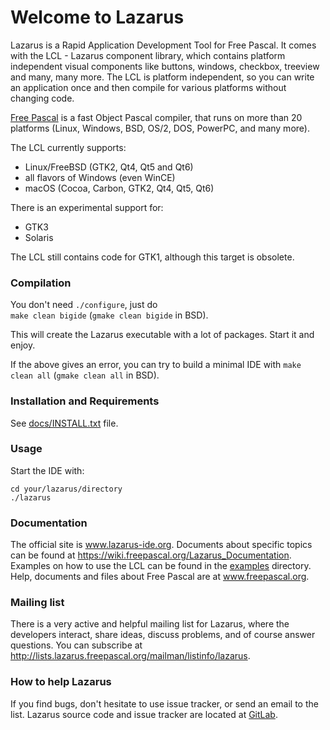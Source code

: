 Welcome to Lazarus
==================

Lazarus is a Rapid Application Development Tool for Free Pascal.
It comes with the LCL - Lazarus component library, which contains platform
independent visual components like buttons, windows, checkbox, treeview and
many, many more. The LCL is platform independent, so you can write an
application once and then compile for various platforms without changing code.

[Free Pascal](https://www.freepascal.org) is a fast Object Pascal compiler,
that runs on more than 20 platforms (Linux, Windows, BSD, OS/2, DOS, PowerPC,
and many more).

The LCL currently supports:
* Linux/FreeBSD (GTK2, Qt4, Qt5 and Qt6)
* all flavors of Windows (even WinCE)
* macOS (Cocoa, Carbon, GTK2, Qt4, Qt5, Qt6)

There is an experimental support for:
* GTK3
* Solaris 

The LCL still contains code for GTK1, although this target is obsolete.

### Compilation

You don't need ```./configure```, just do  
```make clean bigide``` (```gmake clean bigide``` in BSD).

This will create the Lazarus executable with a lot of packages.
Start it and enjoy.

If the above gives an error, you can try to build a minimal IDE with
```make clean all``` (```gmake clean all``` in BSD).

### Installation and Requirements

See [docs/INSTALL.txt](docs/INSTALL.txt) file.

### Usage

Start the IDE with:
```shell
cd your/lazarus/directory
./lazarus
```

### Documentation

The official site is www.lazarus-ide.org.
Documents about specific topics can be found at 
https://wiki.freepascal.org/Lazarus_Documentation.
Examples on how to use the LCL can be found in the [examples](examples) directory.
Help, documents and files about Free Pascal are at www.freepascal.org.

### Mailing list

There is a very active and helpful mailing list for Lazarus, where the
developers interact, share ideas, discuss problems, and of course answer
questions.
You can subscribe at
http://lists.lazarus.freepascal.org/mailman/listinfo/lazarus.

### How to help Lazarus

If you find bugs, don't hesitate to use issue tracker,
or send an email to the list.
Lazarus source code and issue tracker are located at [GitLab](https://gitlab.com/freepascal.org/lazarus/lazarus).
